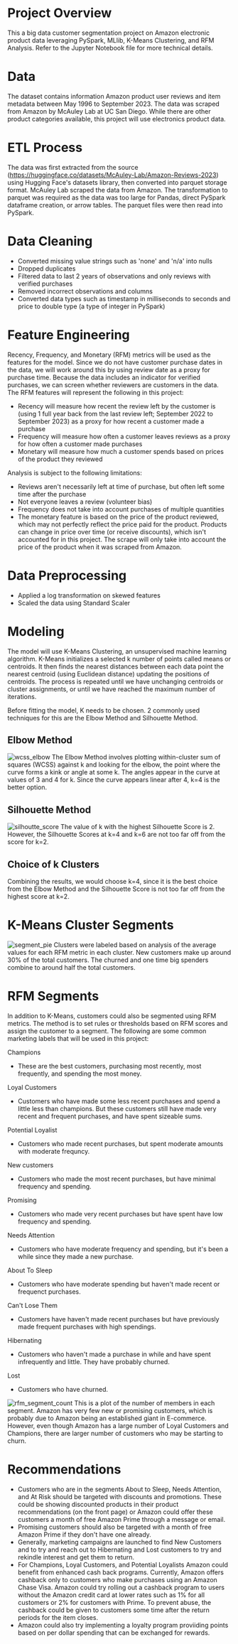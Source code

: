 # Project Overview
This a big data customer segmentation project on Amazon electronic product data leveraging PySpark, MLlib, K-Means Clustering, and RFM Analysis. Refer to the Jupyter Notebook file for more technical details.

# Data
The dataset contains information Amazon product user reviews and item metadata between May 1996 to September 2023. The data was scraped from Amazon by McAuley Lab at UC San Diego. While there are other product categories available, this project will use electronics product data.

# ETL Process
The data was first extracted from the source (https://huggingface.co/datasets/McAuley-Lab/Amazon-Reviews-2023) using Hugging Face's datasets library, then converted into parquet storage format. McAuley Lab scraped the data from Amazon. The transformation to parquet was required as the data was too large for Pandas, direct PySpark dataframe creation, or arrow tables. The parquet files were then read into PySpark.

# Data Cleaning
- Converted missing value strings such as 'none' and 'n/a' into nulls
- Dropped duplicates
- Filtered data to last 2 years of observations and only reviews with verified purchases
- Removed incorrect observations and columns
- Converted data types such as timestamp in milliseconds to seconds and price to double type (a type of integer in PySpark)

# Feature Engineering
Recency, Frequency, and Monetary (RFM) metrics will be used as the features for the model. Since we do not have customer purchase dates in the data, we will work around this by using review date as a proxy for purchase time. Because the data includes an indicator for verified purchases, we can screen whether reviewers are customers in the data. The RFM features will represent the following in this project:
- Recency will measure how recent the review left by the customer is (using 1 full year back from the last review left; September 2022 to September 2023) as a proxy for how recent a customer made a purchase
- Frequency will measure how often a customer leaves reviews as a proxy for how often a customer made purchases
- Monetary will measure how much a customer spends based on prices of the product they reviewed

Analysis is subject to the following limitations:
- Reviews aren't necessarily left at time of purchase, but often left some time after the purchase
- Not everyone leaves a review (volunteer bias)
- Frequency does not take into account purchases of multiple quantities
- The monetary feature is based on the price of the product reviewed, which may not perfectly reflect the price paid for the product. Products can change in price over time (or receive discounts), which isn't accounted for in this project. The scrape will only take into account the price of the product when it was scraped from Amazon.

# Data Preprocessing
- Applied a log transformation on skewed features
- Scaled the data using Standard Scaler

# Modeling
The model will use K-Means Clustering, an unsupervised machine learning algorithm. K-Means initializes a selected k number of points called means or centroids. It then finds the nearest distances between each data point the nearest centroid (using Euclidean distance) updating the positions of centroids. The process is repeated until we have unchanging centroids or cluster assignments, or until we have reached the maximum number of iterations.

Before fitting the model, K needs to be chosen. 2 commonly used techniques for this are the Elbow Method and Silhouette Method.

## Elbow Method
![wcss_elbow](https://github.com/user-attachments/assets/c30687ac-34f8-4e9c-8390-744c6dd61dec)
The Elbow Method involves plotting within-cluster sum of squares (WCSS) against k and looking for the elbow, the point where the curve forms a kink or angle at some k.
The angles appear in the curve at values of 3 and 4 for k. Since the curve appears linear after 4, k=4 is the better option.

## Silhouette Method
![silhoutte_score](https://github.com/user-attachments/assets/82dfa82a-c228-41d0-ab94-b378bad8cd7a)
The value of k with the highest Silhouette Score is 2. However, the Silhouette Scores at k=4 and k=6 are not too far off from the score for k=2. 

## Choice of k Clusters
Combining the results, we would choose k=4, since it is the best choice from the Elbow Method and the Silhouette Score is not too far off from the highest score at k=2.

# K-Means Cluster Segments
![segment_pie](https://github.com/user-attachments/assets/695491ee-89f4-48f9-8c35-3beee28d7890)
Clusters were labeled based on analysis of the average values for each RFM metric in each cluster. New customers make up around 30% of the total customers. The churned and one time big spenders combine to around half the total customers.

# RFM Segments
In addition to K-Means, customers could also be segmented using RFM metrics. The method is to set rules or thresholds based on RFM scores and assign the customer to a segment. The following are some common marketing labels that will be used in this project:

Champions
- These are the best customers, purchasing most recently, most frequently, and spending the most money.

Loyal Customers
- Customers who have made some less recent purchases and spend a little less than champions. But these customers still have made very recent and frequent purchases, and have spent sizeable sums.

Potential Loyalist
- Customers who made recent purchases, but spent moderate amounts with moderate frequncy.

New customers
- Customers who made the most recent purchases, but have minimal frequency and spending.

Promising
- Customers who made very recent purchases but have spent have low frequency and spending.

Needs Attention
- Customers who have moderate frequency and spending, but it's been a while since they made a new purchase.

About To Sleep
- Customers who have moderate spending but haven't made recent or frequenct purchases.

Can't Lose Them
- Customers have haven't made recent purchases but have previously made frequent purchases with high spendings.

Hibernating
- Customers who haven't made a purchase in while and have spent infrequently and little. They have probably churned.

Lost
- Customers who have churned.

![rfm_segment_count](https://github.com/user-attachments/assets/5c6456c4-2e3c-47bd-90d3-83c6df6f8d5f)
This is a plot of the number of members in each segment. Amazon has very few new or promising customers, which is probably due to Amazon being an established giant in E-commerce. However, even though Amazon has a large number of Loyal Customers and Champions, there are larger number of customers who may be starting to churn.

# Recommendations
- Customers who are in the segments About to Sleep, Needs Attention, and At Risk should be targeted with discounts and promotions. These could be showing discounted products in their product recommendations (on the front page) or Amazon could offer these customers a month of free Amazon Prime through a message or email.
- Promising customers should also be targeted with a month of free Amazon Prime if they don't have one already.  
- Generally, marketing campaigns are launched to find New Customers and to try and reach out to Hibernating and Lost customers to try and rekindle interest and get them to return.
- For Champions, Loyal Customers, and Potential Loyalists Amazon could benefit from enhanced cash back programs. Currently, Amazon offers cashback only to customers who make purchases using an Amazon Chase Visa. Amazon could try rolling out a cashback program to users without the Amazon credit card at lower rates such as 1% for all customers or 2% for customers with Prime. To prevent abuse, the cashback could be given to customers some time after the return periods for the item closes.
- Amazon could also try implementing a loyalty program proviiding points based on per dollar spending that can be exchanged for rewards.
